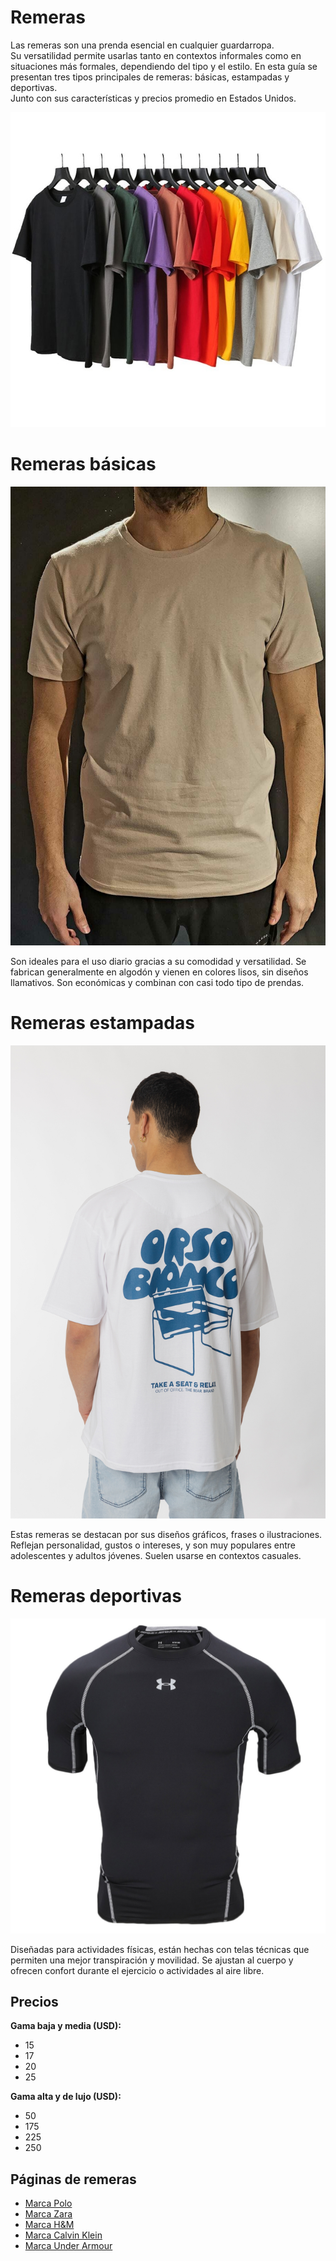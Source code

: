 # Remeras

Las remeras son una prenda esencial en cualquier guardarropa.  
Su versatilidad permite usarlas tanto en contextos informales como en situaciones más formales, dependiendo del tipo y el estilo. En esta guía se presentan tres tipos principales de remeras: básicas, estampadas y deportivas.  
Junto con sus características y precios promedio en Estados Unidos.

![remeras](imgs/remerasgeneral.jpg)

# Remeras básicas

![basica](imgs/remerabasica.jpeg)

Son ideales para el uso diario gracias a su comodidad y versatilidad. Se fabrican generalmente en algodón y vienen en colores lisos, sin diseños llamativos. Son económicas y combinan con casi todo tipo de prendas.

# Remeras estampadas

![estampado](imgs/remeraestampado.jpg)

Estas remeras se destacan por sus diseños gráficos, frases o ilustraciones. Reflejan personalidad, gustos o intereses, y son muy populares entre adolescentes y adultos jóvenes. Suelen usarse en contextos casuales.

# Remeras deportivas

![deporte](imgs/remeradeporte.jpeg)

Diseñadas para actividades físicas, están hechas con telas técnicas que permiten una mejor transpiración y movilidad. Se ajustan al cuerpo y ofrecen confort durante el ejercicio o actividades al aire libre.

## Precios

**Gama baja y media (USD):**
- 15
- 17
- 20
- 25

**Gama alta y de lujo (USD):**
- 50
- 175
- 225 
- 250

## Páginas de remeras

- [Marca Polo](https://poloclub.com.ar/)
- [Marca Zara](https://www.zara.com/ar/)
- [Marca H&M](https://www2.hm.com)
- [Marca Calvin Klein](https://www.calvinklein.us/en)
- [Marca Under Armour](https://www.underarmour.com.ar/)
